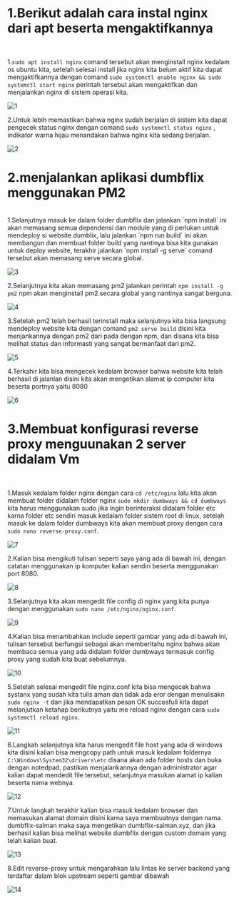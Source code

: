 # 1.Berikut adalah cara instal nginx dari apt beserta mengaktifkannya
<br/>

 1.`sudo apt install nginx` comand tersebut akan menginstall nginx kedalam os ubuntu kita, setelah selesai install jika nginx kita belum aktif kita dapat mengaktifkannya dengan comand `sudo systemctl enable nginx && sudo systemctl start nginx` perintah tersebut akan mengaktifkan dan menjalankan nginx di sistem operasi kita.

![1](/week-2/Web-Server-and-Load-Balancing/img/1.png)
<br/>

2.Untuk lebih memastikan bahwa nginx sudah berjalan di sistem kita dapat pengecek status nginx dengan comand `sudo systemctl status nginx` , indikator warna hijau menandakan bahwa nginx kita sedang berjalan.

![2](/week-2/Web-Server-and-Load-Balancing/img/2.png)
<br/>

# 2.menjalankan aplikasi dumbflix menggunakan PM2

<br/>
1.Selanjutnya masuk ke dalam folder dumbflix dan jalankan `npm install` ini akan memasang semua dependensi dan module yang di perlukan untuk mendeploy si website dumblix, lalu jalankan `npm run build` ini akan membangun dan membuat folder build yang nantinya bisa kita gunakan untuk deploy website, terakhir jalankan `npm install -g serve` comand tersebut akan memasang serve secara global.

![3](/week-2/Web-Server-and-Load-Balancing/img/3.png)
<br/>

2.Selanjutnya kita akan memasang pm2 jalankan perintah `npm install -g pm2` npm akan menginstall pm2 secara global yang nantinya sangat berguna.

![4](/week-2/Web-Server-and-Load-Balancing/img/4.png)
<br/>

3.Setelah pm2 telah berhasil terinstall maka selanjutnya kita bisa langsung mendeploy website kita dengan comand `pm2 serve build` disini kita menjankannya dengan pm2 dari pada dengan npm, dan disana kita bisa melihat status dan informasti yang sangat bermanfaat dari pm2.

![5](/week-2/Web-Server-and-Load-Balancing/img/5.png)
<br/>

4.Terkahir kita bisa mengecek kedalam browser bahwa website kita telah berhasil di jalanlan disini kita akan mengetikan alamat ip computer kita beserta portnya yaitu 8080

![6](/week-2/Web-Server-and-Load-Balancing/img/6.png)
<br/>

# 3.Membuat konfigurasi reverse proxy menguunakan 2 server didalam Vm
<br/>

1.Masuk kedalam folder nginx dengan cara `cd /etc/nginx` lalu kita akan membuat folder didalam folder nginx `sudo mkdir dumbways && cd dumbways` kita harus menggunakan sudo jika ingin berinteraksi didalam folder etc karna folder etc sendiri masuk kedalam folder sistem root di linux, setelah masuk ke dalam folder dumbways kita akan membuat proxy dengan cara `sudo nano reverse-proxy.conf`.

![7](/week-2/Web-Server-and-Load-Balancing/img/7.png)
<br/>

2.Kalian bisa mengikuti tulisan seperti saya yang ada di bawah ini, dengan catatan menggunakan ip komputer kalian sendiri beserta menggunakan port 8080.

![8](/week-2/Web-Server-and-Load-Balancing/img/8.png)
<br/>

3.Selanjutnya kita akan mengedit file config di nginx yang kita punya dengan menggunakan `sudo nano /etc/nginx/nginx.conf`.

![9](/week-2/Web-Server-and-Load-Balancing/img/9.png)
<br/>

4.Kalian bisa menambahkan include seperti gambar yang ada di bawah ini, tulisan tersebut berfungsi sebagai akan memberitahu nginx bahwa akan membaca semua yang ada didalam folder dumbways termasuk config proxy yang sudah kita buat sebelumnya.

![10](/week-2/Web-Server-and-Load-Balancing/img/10.png)
<br/>

5.Setelah selesai mengedit file nginx.conf kita bisa mengecek bahwa systanx yang sudah kita tulis aman dan tidak ada eror dengan menulisakn `sudo nginx -t` dan jika mendapatkan pesan OK succesfull kita dapat melanjutkan ketahap berikutnya yaitu me reload nginx dengan cara `sudo systemctl reload nginx`.

![11](/week-2/Web-Server-and-Load-Balancing/img/11.png)
<br/>

6.Langkah selanjutnya kita harus mengedit file host yang ada di windows kita disini kalian bisa mengcopy path untuk masuk kedalam foldernya `C:\Windows\System32\drivers\etc` disana akan ada folder hosts dan buka dengan notedpad, pastikan menjalankannya dengan administrator agar kalian dapat mendedit file tersebut, selanjutnya masukan alamat ip kalian beserta nama webnya.

![12](/week-2/Web-Server-and-Load-Balancing/img/12.png)
<br/>

7.Untuk langkah terakhir kalian bisa masuk kedalam browser dan memasukan alamat domain disini karna saya membuatnya dengan nama dumbflix-salman maka saya mengetikan dumbflix-salman.xyz, dan jika berhasil kalian bisa melihat website dumbflix dengan custom domain yang telah kalian buat.

![13](/week-2/Web-Server-and-Load-Balancing/img/13.png)
<br/>

8.Edit reverse-proxy untuk mengarahkan lalu lintas ke server backend yang terdaftar dalam blok upstream seperti gambar dibawah

![14](/week-2/Web-Server-and-Load-Balancing/img/14.png)
<br/>













